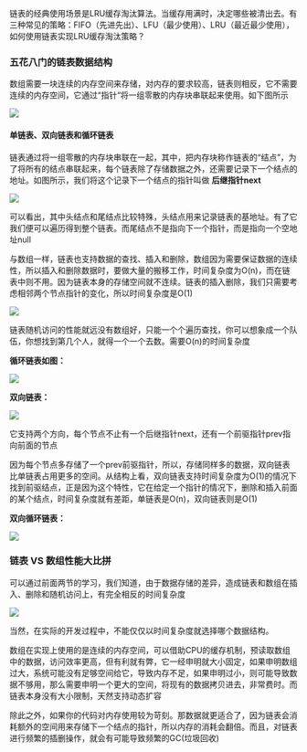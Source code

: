 
链表的经典使用场景是LRU缓存淘汰算法。当缓存用满时，决定哪些被清出去。有三种常见的策略：FIFO（先进先出）、LFU（最少使用）、LRU（最近最少使用），如何使用链表实现LRU缓存淘汰策略？

### 五花八门的链表数据结构

数组需要一块连续的内存空间来存储，对内存的要求较高，链表则相反，它不需要连续的内存空间，它通过“指针“将一组零散的内存块串联起来使用。如下图所示

![][image-1]

#### 单链表、双向链表和循环链表
链表通过将一组零散的内存块串联在一起，其中，把内存块称作链表的“结点”，为了将所有的结点串联起来，每个链表除了存储数据之外，还需要记录下一个结点的地址。如图所示，我们将这个记录下一个结点的指针叫做 __后继指针next__

![][image-2]

可以看出，其中头结点和尾结点比较特殊，头结点用来记录链表的基地址。有了它我们便可以遍历得到整个链表。而尾结点不是指向下一个指针，而是指向一个空地址null

与数组一样，链表也支持数据的查找、插入和删除，数组因为需要保证数据的连续性，所以插入和删除数据时，要做大量的搬移工作，时间复杂度为O(n)，而在链表中则不用。因为链表本身的存储空间就不连续。链表的插入删除，我们只需要考虑相邻两个节点指针的变化，所以时间复杂度是O(1)

![][image-3]

链表随机访问的性能就远没有数组好，只能一个个遍历查找，你可以想象成一个队伍，你想找到第几个人，就得一个一个去数。需要O(n)的时间复杂度

__循环链表如图：__

![][image-4]

__双向链表：__

![][image-5]

它支持两个方向，每个节点不止有一个后继指针next，还有一个前驱指针prev指向前面的节点

因为每个节点多存储了一个prev前驱指针，所以，存储同样多的数据，双向链表比单链表占用更多的空间。从结构上看，双向链表支持时间复杂度为O(1)的情况下找到前驱结点，正是因为这个特性，它在给定一个指针的情况下，删除和插入前面的某个结点，时间复杂度就有差距，单链表是O(n)，双向链表则是O(1)

__双向循环链表：__

![][image-6]

### 链表 VS 数组性能大比拼

可以通过前面两节的学习，我们知道，由于数据存储的差异，造成链表和数组在插入、删除和随机访问上，有完全相反的时间复杂度

![][image-7]

当然，在实际的开发过程中，不能仅仅以时间复杂度就选择哪个数据结构。

数组在实现上使用的是连续的内存空间，可以借助CPU的缓存机制，预读取数组中的数据，访问效率更高，但有利就有弊，它一经申明就大小固定，如果申明数组过大，系统可能没有足够空间给它，导致内存不足，如果申明过小，则可能导致数据不够用，那么需要申明一个更大的空间，将现有的数据拷贝进去，非常费时。而链表本身没有大小限制，天然支持动态扩容

除此之外，如果你的代码对内存使用较为苛刻。那数据就更适合了，因为链表会消耗额外的空间用来存储下一个结点的指针，所以内存的消耗会翻倍。而且，对链表进行频繁的插删操作，就会有可能导致频繁的GC(垃圾回收)


















[image-1]:	https://github.com/hacksman/learning/blob/master/picture/neicunfenbu.jpg
[image-2]:	https://github.com/hacksman/learning/blob/master/picture/danlianbiao.jpg
[image-3]:	https://github.com/hacksman/learning/blob/master/picture/lianbiaocharushanchu.jpg
[image-4]:	https://github.com/hacksman/learning/blob/master/picture/xunhuanlianbiao.jpg
[image-5]:	https://github.com/hacksman/learning/blob/master/picture/shuangxianglianbiao.jpg
[image-6]:	https://github.com/hacksman/learning/blob/master/picture/shuangxiangxunhuan.jpg
[image-7]:	https://github.com/hacksman/learning/blob/master/picture/shuzuvslianbiao.jpg